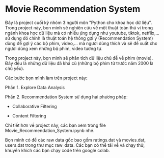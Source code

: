 #  Movie Recommendation System

Đây là project cuối kỳ nhóm 3 người môn "Python cho khoa học dữ liệu". Trong project này, bọn mình sẽ nghiên cứu về một thuật toán thú vị trong ngành khoa học dữ liệu mà có nhiều ứng dụng như youtube, tiktok, netflix,... sử dụng đó chính là thuật toán hệ thống gợi ý (Recommendation System) dùng để gợi ý các bộ phim, video,... mà người dùng thích và sẽ đề xuất cho người dùng xem những bộ phim, video tương tự.

Trong project này, bọn mình sẽ phân tích dữ liệu chủ đề về phim (movie). Đây đều là những dữ liệu đã khá cũ (những bộ phim từ trước năm 2000 là chủ yếu).

Các bước bọn mình làm trên project này:

   Phần 1. Explore Data Analysis

   Phần 2. Recommendation System sử dụng hai phương pháp: 

   -  Collaborative Filtering

   -  Content Filtering

Chi tiết hơn về project này, các bạn xem trong file Movie_Recommendation_System.ipynb nhé.

Bọn mình có để các raw data gốc bao gồm ratings.dat và movies.dat, users.dat trong thư mục raw_data. Các bạn có thể tải về và chạy thử, khuyến khích các bạn chạy code trên google colab.

